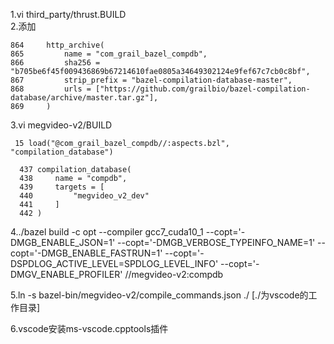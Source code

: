 1.vi third_party/thrust.BUILD  
2.添加  

    864     http_archive(
    865         name = "com_grail_bazel_compdb",
    866         sha256 = "b705be6f45f009436869b67214610fae0805a34649302124e9fef67c7cb0c8bf",
    867         strip_prefix = "bazel-compilation-database-master",
    868         urls = ["https://github.com/grailbio/bazel-compilation-database/archive/master.tar.gz"],
    869     )
3.vi megvideo-v2/BUILD  

     15 load("@com_grail_bazel_compdb//:aspects.bzl", "compilation_database")

      437 compilation_database(
      438     name = "compdb",
      439     targets = [
      440         "megvideo_v2_dev"
      441     ]
      442 )

4../bazel build -c opt --compiler gcc7_cuda10_1  --copt='-DMGB_ENABLE_JSON=1' --copt='-DMGB_VERBOSE_TYPEINFO_NAME=1' --copt='-DMGB_ENABLE_FASTRUN=1' --copt='-DSPDLOG_ACTIVE_LEVEL=SPDLOG_LEVEL_INFO' --copt='-DMGV_ENABLE_PROFILER' //megvideo-v2:compdb  

5.ln -s bazel-bin/megvideo-v2/compile_commands.json ./    [./为vscode的工作目录]  

6.vscode安装ms-vscode.cpptools插件  

